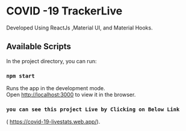# COVID -19 TrackerLive
  Developed Using ReactJs ,Material UI, and Material Hooks.
## Available Scripts

In the project directory, you can run:

### `npm start`

Runs the app in the development mode.</br>
Open [http://localhost:3000](http://localhost:3000) to view it in the browser.

### `you can see this project Live by Clicking on Below Link`
 ( https://covid-19-livestats.web.app/).




